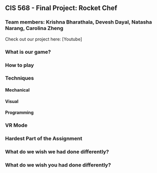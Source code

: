 ## CIS 568 - Final Project: Rocket Chef
### Team members: Krishna Bharathala, Devesh Dayal, Natasha Narang, Carolina Zheng

Check out our project here: [Youtube]

### What is our game?

### How to play

### Techniques

#### Mechanical

#### Visual

#### Programming


### VR Mode


### Hardest Part of the Assignment


### What do we wish we had done differently?


### What do we wish you had done differently?
